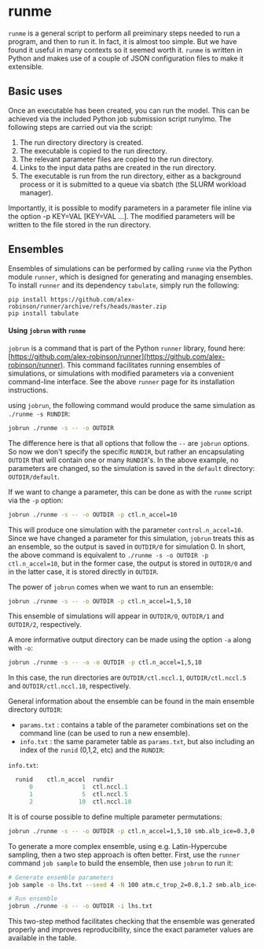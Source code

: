 # runme

`runme` is a general script to perform all preiminary steps needed to run a program, and then to run it.
In fact, it is almost too simple. But we have found it useful in many contexts so it seemed worth it.
`runme` is written in Python and makes use of a couple of JSON configuration files to make it extensible.

## Basic uses

Once an executable has been created, you can run the model. This can be achieved via the included Python job submission script runylmo. The following steps are carried out via the script:

1. The run directory directory is created.
2. The executable is copied to the run directory.
3. The relevant parameter files are copied to the run directory.
4. Links to the input data paths are created in the run directory.
5. The executable is run from the run directory, either as a background process or it is submitted to a queue via sbatch (the SLURM workload manager).

Importantly, it is possible to modify parameters in a parameter file inline via the option -p KEY=VAL [KEY=VAL ...]. The modified parameters will be written to the file stored in the run directory.

## Ensembles

Ensembles of simulations can be performed by calling `runme` via the Python module `runner`, which is designed for generating and managing ensembles. To install `runner` and its dependency `tabulate`, simply run the following:

```
pip install https://github.com/alex-robinson/runner/archive/refs/heads/master.zip
pip install tabulate
```

#### Using `jobrun` with `runme`

`jobrun` is a command that is part of the Python `runner` library, found here:
[https://github.com/alex-robinson/runner](https://github.com/alex-robinson/runner). This command facilitates running ensembles of simulations, or simulations with modified parameters via a convenient command-line interface. See the above `runner` page for its installation instructions.

using `jobrun`, the following command would produce the same simulation as `./runme -s RUNDIR`:

```bash
jobrun ./runme -s -- -o OUTDIR
```

The difference here is that all options that follow the `--` are `jobrun` options. So now we don't specify the specific `RUNDIR`, but rather an encapsulating `OUTDIR` that will contain one or many `RUNDIR`'s. In the above example, no parameters are changed, so the simulation is saved in the `default` directory: `OUTDIR/default`.

If we want to change a parameter, this can be done as with the `runme` script via the `-p` option:

```bash
jobrun ./runme -s -- -o OUTDIR -p ctl.n_accel=10
```

This will produce one simulation with the parameter `control.n_accel=10`. Since we have changed a parameter for this simulation, `jobrun` treats this as an ensemble, so the output is saved in `OUTDIR/0` for simulation 0. In short, the above command is equivalent to `./runme -s -o OUTDIR -p ctl.n_accel=10`, but in the former case, the output is stored in `OUTDIR/0` and in the latter case, it is stored directly in `OUTDIR`.

The power of `jobrun` comes when we want to run an ensemble:

```bash
jobrun ./runme -s -- -o OUTDIR -p ctl.n_accel=1,5,10
```

This ensemble of simulations will appear in `OUTDIR/0`, `OUTDIR/1` and `OUTDIR/2`, respectively.

A more informative output directory can be made using the option `-a` along with `-o`:

```bash
jobrun ./runme -s -- -a -o OUTDIR -p ctl.n_accel=1,5,10
```

In this case, the run directories are `OUTDIR/ctl.nccl.1`, `OUTDIR/ctl.nccl.5` and `OUTDIR/ctl.nccl.10`, respectively.

General information about the ensemble can be found in the main ensemble directory `OUTDIR`:

- `params.txt` : contains a table of the parameter combinations set on the command line (can be used to run a new ensemble).
- `info.txt` : the same parameter table as `params.txt`, but also including an index of the `runid` (0,1,2, etc) and the `RUNDIR`:

`info.txt`:

```python
  runid    ctl.n_accel  rundir
      0              1  ctl.nccl.1
      1              5  ctl.nccl.5
      2             10  ctl.nccl.10
```

It is of course possible to define multiple parameter permutations:

```bash
jobrun ./runme -s -- -o OUTDIR -p ctl.n_accel=1,5,10 smb.alb_ice=0.3,0.4
```

To generate a more complex ensemble, using e.g. Latin-Hypercube sampling, then a two step approach is often better. First, use the `runner` command `job sample` to build the ensemble, then use `jobrun` to run it:

```bash
# Generate ensemble parameters
job sample -o lhs.txt --seed 4 -N 100 atm.c_trop_2=0.8,1.2 smb.alb_ice=0.3,0.4

# Run ensemble
jobrun ./runme -s -- -o OUTDIR -i lhs.txt
```

This two-step method facilitates checking that the ensemble was generated properly and improves reproducibility, since the exact parameter values are available in the table.

